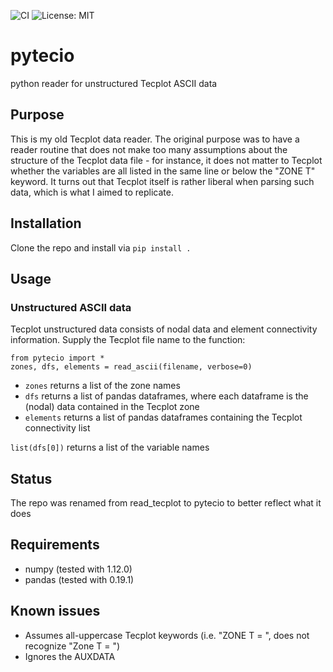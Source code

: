 ![CI](https://github.com/awaldm/pyTecIO/actions/workflows/pytecio.yml/badge.svg)
![License: MIT](https://img.shields.io/github/license/awaldm/pytecio)

# pytecio
python reader for unstructured Tecplot ASCII data

## Purpose
This is my old Tecplot data reader. The original purpose was to have a reader routine that does not make too many assumptions about 
the structure of the Tecplot data file - for instance, it does not matter to Tecplot whether the variables are all listed in the same
line or below the "ZONE T" keyword. It turns out that Tecplot itself is rather liberal when parsing such data, which is what I aimed to replicate.

## Installation
Clone the repo and install via `pip install .`

## Usage
### Unstructured ASCII data
Tecplot unstructured data consists of nodal data and element connectivity information. Supply the Tecplot file name to the function:
```
from pytecio import *
zones, dfs, elements = read_ascii(filename, verbose=0)
```
  * `zones` returns a list of the zone names
  * `dfs` returns a list of pandas dataframes, where each dataframe is the (nodal) data contained in the Tecplot zone
  * `elements` returns a list of pandas dataframes containing the Tecplot connectivity list

`list(dfs[0])` returns a list of the variable names 



## Status
The repo was renamed from read_tecplot to pytecio to better reflect what it does

## Requirements
* numpy (tested with 1.12.0)
* pandas (tested with 0.19.1)

## Known issues
* Assumes all-uppercase Tecplot keywords (i.e. "ZONE T = ", does not recognize "Zone T = ")
* Ignores the AUXDATA
